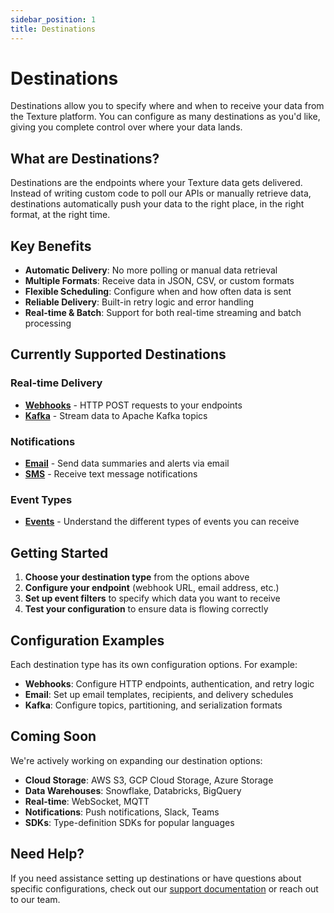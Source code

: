 ```yaml
---
sidebar_position: 1
title: Destinations
---
```


# Destinations

Destinations allow you to specify where and when to receive your data from the Texture platform. You can configure as many destinations as you'd like, giving you complete control over where your data lands.

## What are Destinations?

Destinations are the endpoints where your Texture data gets delivered. Instead of writing custom code to poll our APIs or manually retrieve data, destinations automatically push your data to the right place, in the right format, at the right time.

## Key Benefits

- **Automatic Delivery**: No more polling or manual data retrieval
- **Multiple Formats**: Receive data in JSON, CSV, or custom formats
- **Flexible Scheduling**: Configure when and how often data is sent
- **Reliable Delivery**: Built-in retry logic and error handling
- **Real-time & Batch**: Support for both real-time streaming and batch processing

## Currently Supported Destinations

### Real-time Delivery
- **[Webhooks](/platform-concepts/destinations/webhooks)** - HTTP POST requests to your endpoints
- **[Kafka](/platform-concepts/destinations/kafka)** - Stream data to Apache Kafka topics

### Notifications
- **[Email](/platform-concepts/destinations/email)** - Send data summaries and alerts via email
- **[SMS](/platform-concepts/destinations/sms)** - Receive text message notifications

### Event Types
- **[Events](/platform-concepts/events)** - Understand the different types of events you can receive

## Getting Started

1. **Choose your destination type** from the options above
2. **Configure your endpoint** (webhook URL, email address, etc.)
3. **Set up event filters** to specify which data you want to receive
4. **Test your configuration** to ensure data is flowing correctly

## Configuration Examples

Each destination type has its own configuration options. For example:

- **Webhooks**: Configure HTTP endpoints, authentication, and retry logic
- **Email**: Set up email templates, recipients, and delivery schedules
- **Kafka**: Configure topics, partitioning, and serialization formats

## Coming Soon

We're actively working on expanding our destination options:

- **Cloud Storage**: AWS S3, GCP Cloud Storage, Azure Storage
- **Data Warehouses**: Snowflake, Databricks, BigQuery
- **Real-time**: WebSocket, MQTT
- **Notifications**: Push notifications, Slack, Teams
- **SDKs**: Type-definition SDKs for popular languages

## Need Help?

If you need assistance setting up destinations or have questions about specific configurations, check out our [support documentation](/support/slack) or reach out to our team.
